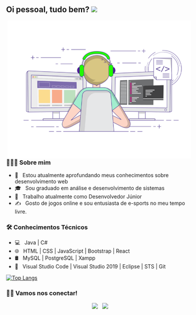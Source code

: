 <h2> Oi pessoal, tudo bem? <img src="https://github.com/souvikguria98/souvikguria98/blob/master/Hi.gif" width="25"></h2>
<img align="right" alt="GIF" src="https://raw.githubusercontent.com/devSouvik/devSouvik/master/gif3.gif" width="500"/>

<h3> 👨🏻‍💻 Sobre mim </h3>

- 🔭 &nbsp; Estou atualmente aprofundando meus conhecimentos sobre desenvolvimento web
- 🎓 &nbsp; Sou graduado em análise e desenvolvimento de sistemas
- 💼 &nbsp; Trabalho atualmente como Desenvolvedor Júnior
- ✍️ &nbsp; Gosto de jogos online e sou entusiasta de e-sports no meu tempo livre.

<h3>🛠 Conhecimentos Técnicos</h3>

- 💻 &nbsp; Java | C#  
- 🌐 &nbsp; HTML | CSS | JavaScript | Bootstrap | React 
- 🛢 &nbsp; MySQL | PostgreSQL | Xampp
- 🔧 &nbsp; Visual Studio Code | Visual Studio 2019 | Eclipse | STS | Git

[![Top Langs](https://github-readme-stats.vercel.app/api/top-langs/?username=leonardosbarbosa&layout=compact&text_color=daf7dc&bg_color=151515)](https://github.com/leonardosbarbosa/github-readme-stats)

<h3> 🤝🏻 Vamos nos conectar! </h3>

<p align="center"> 
&nbsp; <a href="https://www.linkedin.com/in/leonardo-sbarbosa/" target="_blank" rel="noopener noreferrer"><img src="https://img.icons8.com/plasticine/100/000000/linkedin.png" width="50" /></a>
&nbsp; <a href="mailto:leonardo.sbarbosa2801@gmail.com" target="_blank" rel="noopener noreferrer"><img src="https://img.icons8.com/plasticine/100/000000/gmail.png"  width="50" /></a>
</p>
